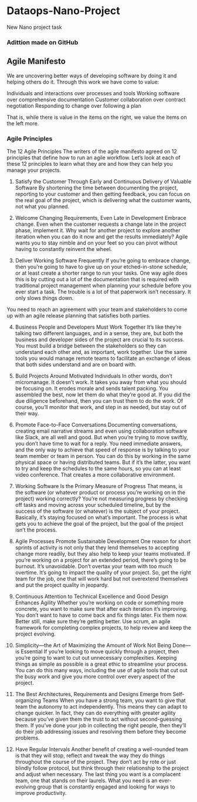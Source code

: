 # Dataops-Nano-Project
New Nano project task

### Adittion made on GitHub

## Agile Manifesto

We are uncovering better ways of developing
software by doing it and helping others do it.
Through this work we have come to value:

Individuals and interactions over processes and tools
Working software over comprehensive documentation
Customer collaboration over contract negotiation
Responding to change over following a plan

That is, while there is value in the items on
the right, we value the items on the left more.

### Agile Principles
The 12 Agile Principles
The writers of the agile manifesto agreed on 12 principles that define how to run an agile workflow. Let’s look at each of these 12 principles to learn what they are and how they can help you manage your projects.

1. Satisfy the Customer Through Early and Continuous Delivery of Valuable Software
By shortening the time between documenting the project, reporting to your customer and then getting feedback, you can focus on the real goal of the project, which is delivering what the customer wants, not what you planned.

2. Welcome Changing Requirements, Even Late in Development
Embrace change. Even when the customer requests a change late in the project phase, implement it. Why wait for another project to explore another iteration when you can do it now and get the results immediately? Agile wants you to stay nimble and on your feet so you can pivot without having to constantly reinvent the wheel.

3. Deliver Working Software Frequently
If you’re going to embrace change, then you’re going to have to give up on your etched-in-stone schedule, or at least create a shorter range to run your tasks. One way agile does this is by cutting out a lot of the documentation that is required with traditional project management when planning your schedule before you ever start a task. The trouble is a lot of that paperwork isn’t necessary. It only slows things down.

You need to reach an agreement with your team and stakeholders to come up with an agile release planning that satisfies both parties.

4. Business People and Developers Must Work Together
It’s like they’re talking two different languages, and in a sense, they are, but both the business and developer sides of the project are crucial to its success. You must build a bridge between the stakeholders so they can understand each other and, as important, work together. Use the same tools you would manage remote teams to facilitate an exchange of ideas that both sides understand and are on board with.

5. Build Projects Around Motivated Individuals
In other words, don’t micromanage. It doesn’t work. It takes you away from what you should be focusing on. It erodes morale and sends talent packing. You assembled the best, now let them do what they’re good at. If you did the due diligence beforehand, then you can trust them to do the work. Of course, you’ll monitor that work, and step in as needed, but stay out of their way.

6. Promote Face-to-Face Conversations
Documenting conversations, creating email narrative streams and even using collaboration software like Slack, are all well and good. But when you’re trying to move swiftly, you don’t have time to wait for a reply. You need immediate answers, and the only way to achieve that speed of response is by talking to your team member or team in person. You can do this by working in the same physical space or having distributed teams. But if it’s the latter, you want to try and keep the schedules to the same hours, so you can at least video conference. That creates a more collaborative environment.

7. Working Software Is the Primary Measure of Progress
That means, is the software (or whatever product or process you’re working on in the project) working correctly? You’re not measuring progress by checking off tasks and moving across your scheduled timeline, but by the success of the software (or whatever) is the subject of your project. Basically, it’s staying focused on what’s important. The process is what gets you to achieve the goal of the project, but the goal of the project isn’t the process.

8. Agile Processes Promote Sustainable Development
One reason for short sprints of activity is not only that they lend themselves to accepting change more readily, but they also help to keep your teams motivated. If you’re working on a project for an extended period, there’s going to be burnout. It’s unavoidable. Don’t overtax your team with too much overtime. It’s going to impact the quality of your project. So, get the right team for the job, one that will work hard but not overextend themselves and put the project quality in jeopardy.

9. Continuous Attention to Technical Excellence and Good Design Enhances Agility
Whether you’re working on code or something more concrete, you want to make sure that after each iteration it’s improving. You don’t want to have to come back and fix things later. Fix them now. Better still, make sure they’re getting better. Use scrum, an agile framework for completing complex projects, to help review and keep the project evolving.

10. Simplicity—the Art of Maximizing the Amount of Work Not Being Done—is Essential
If you’re looking to move quickly through a project, then you’re going to want to cut out unnecessary complexities. Keeping things as simple as possible is a great ethic to streamline your process. You can do this many ways, including the use of agile tools that cut out the busy work and give you more control over every aspect of the project.

11. The Best Architectures, Requirements and Designs Emerge from Self-organizing Teams
When you have a strong team, you want to give that team the autonomy to act independently. This means they can adapt to change quicker. In fact, they can do everything with greater agility because you’ve given them the trust to act without second-guessing them. If you’ve done your job in collecting the right people, then they’ll do their job addressing issues and resolving them before they become problems.

12. Have Regular Intervals
Another benefit of creating a well-rounded team is that they will stop, reflect and tweak the way they do things throughout the course of the project. They don’t act by rote or just blindly follow protocol, but think through their relationship to the project and adjust when necessary. The last thing you want is a complacent team, one that stands on their laurels. What you need is an ever-evolving group that is constantly engaged and looking for ways to improve productivity.





